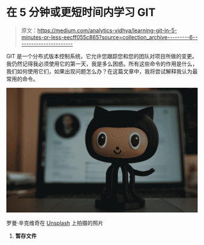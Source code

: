 # 在 5 分钟或更短时间内学习 GIT

> 原文：<https://medium.com/analytics-vidhya/learning-git-in-5-minutes-or-less-eecff055c865?source=collection_archive---------6----------------------->

GIT 是一个分布式版本控制系统，它允许您跟踪您和您的团队对项目所做的变更。我仍然记得我必须使用它的第一天，我是多么困惑。所有这些命令的作用是什么，我们如何使用它们，如果出现问题怎么办？在这篇文章中，我将尝试解释我认为最常用的命令。

![](img/fcf65c7f01f212ccb1adf1d201e1e8db.png)

罗曼·辛克维奇在 [Unsplash](https://unsplash.com?utm_source=medium&utm_medium=referral) 上拍摄的照片

1.  **暂存文件**